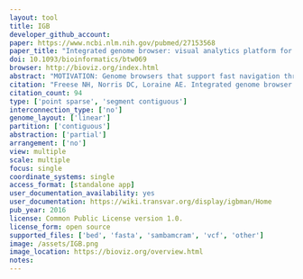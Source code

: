 ```yaml
---
layout: tool 
title: IGB
developer_github_account: 
paper: https://www.ncbi.nlm.nih.gov/pubmed/27153568
paper_title: "Integrated genome browser: visual analytics platform for genomics."
doi: 10.1093/bioinformatics/btw069
browser: http://bioviz.org/index.html
abstract: "MOTIVATION: Genome browsers that support fast navigation through vast datasets and provide interactive visual analytics functions can help scientists achieve deeper insight into biological systems. Toward this end, we developed Integrated Genome Browser (IGB), a highly configurable, interactive and fast open source desktop genome browser., , RESULTS: Here we describe multiple updates to IGB, including all-new capabilities to display and interact with data from high-throughput sequencing experiments. To demonstrate, we describe example visualizations and analyses of datasets from RNA-Seq, ChIP-Seq and bisulfite sequencing experiments. Understanding results from genome-scale experiments requires viewing the data in the context of reference genome annotations and other related datasets. To facilitate this, we enhanced IGB's ability to consume data from diverse sources, including Galaxy, Distributed Annotation and IGB-specific Quickload servers. To support future visualization needs as new genome-scale assays enter wide use, we transformed the IGB codebase into a modular, extensible platform for developers to create and deploy all-new visualizations of genomic data., , AVAILABILITY AND IMPLEMENTATION: IGB is open source and is freely available from http://bioviz.org/igb"
citation: "Freese NH, Norris DC, Loraine AE. Integrated genome browser: visual analytics platform for genomics. Bioinformatics. academic.oup.com; 2016;32: 2089–2095."
citation_count: 94
type: ['point sparse', 'segment contiguous']
interconnection_type: ['no']
genome_layout: ['linear']
partition: ['contiguous']
abstraction: ['partial']
arrangement: ['no']
view: multiple
scale: multiple
focus: single
coordinate_systems: single
access_format: [standalone app]
user_documentation_availability: yes
user_documentation: https://wiki.transvar.org/display/igbman/Home
pub_year: 2016
license: Common Public License version 1.0.
license_form: open source
supported_files: ['bed', 'fasta', 'sambamcram', 'vcf', 'other']
image: /assets/IGB.png
image_location: https://bioviz.org/overview.html
notes: 
---
```

